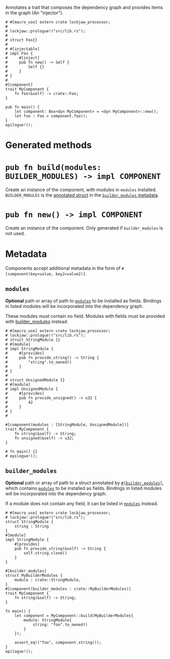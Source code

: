 Annotates a trait that composes the dependency graph and provides items in
the graph (An "injector").

```
# #[macro_use] extern crate lockjaw_processor;
#
# lockjaw::prologue!("src/lib.rs");
# 
# struct Foo{}
#
# #[injectable]
# impl Foo {
#     #[inject]
#     pub fn new() -> Self {
#         Self {}
#     }
# }
#
#[component]
trait MyComponent {
    fn foo(&self) -> crate::Foo;
}

pub fn main() {
    let component: Box<dyn MyComponent> = <dyn MyComponent>::new();
    let foo : Foo = component.foo();
}
epilogue!();
```
# Generated methods

# `pub fn build(modules: BUILDER_MODULES) -> impl COMPONENT`

Create an instance of the component, with modules in `modules` installed.
`BUILDER_MODULES` is the [annotated struct](builder_modules) in the
[`builder_modules` metadata](#modules).

# `pub fn new() -> impl COMPONENT`

Create an instance of the component. Only generated if `builder_modules` is not used.

# Metadata

Components accept additional metadata in the form of `#[component(key=value, key2=value2)]`.

## `modules`

**Optional** path or array of path to
[`modules`](module) to be installed as fields. Bindings in listed modules will be incorporated into
the dependency graph.

These modules must contain no field. Modules with fields must be provided with
[builder_modules](#builder_modules) instead.

```
# #[macro_use] extern crate lockjaw_processor;
# lockjaw::prologue!("src/lib.rs");
# struct StringModule {}
# #[module]
# impl StringModule {
#     #[provides]
#     pub fn provide_string() -> String {
#         "string".to_owned()
#     }
# }
#
# struct UnsignedModule {}
# #[module]
# impl UnsignedModule {
#     #[provides]
#     pub fn provide_unsigned() -> u32 {
#         42
#     }
# }
#

#[component(modules : [StringModule, UnsignedModule])]
trait MyComponent {
    fn string(&self) -> String;
    fn unsigned(&self) -> u32;
}

# fn main() {}
# epilogue!();
```

## `builder_modules`

**Optional** path or array of path to a struct annotated by
[`#[builder_modules]`](builder_modules), which contains
[`modules`](module) to be installed as fields. Bindings in listed modules will be incorporated into
the dependency graph.

If a module does not contain any field, it can be listed in [`modules`](#modules) instead.

```
# #[macro_use] extern crate lockjaw_processor;
# lockjaw::prologue!("src/lib.rs");
struct StringModule {
    string : String
}
#[module]
impl StringModule {
    #[provides]
    pub fn provide_string(&self) -> String {
        self.string.clone()
    }
}

#[builder_modules]
struct MyBuilderModules {
    module : crate::StringModule,
}
#[component(builder_modules : crate::MyBuilderModules)]
trait MyComponent {
    fn string(&self) -> String;
}

fn main() {
    let component = MyComponent::build(MyBuilderModules{
        module: StringModule{
            string: "foo".to_owned()
        }
    });
    
    assert_eq!("foo", component.string());
}
epilogue!();
```
